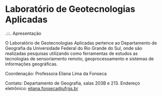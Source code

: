 # Laboratório de Geotecnologias Aplicadas

.:::. Apresentação

O Laboratório de Geotecnologias Aplicadas pertence ao Departamento de Geografia da Universidade Federal do Rio Grande do Sul, onde são realizadas pesquisas utilizando como ferramentas de estudos as tecnologias de sensoriamento remoto, geoprocessamento e sistemas de informações geográficas.


Coordenação:
Professora Eliana Lima da Fonseca 


Contato:
Departamento de Geografia, salas 203B e 213.
Endereço eletrônico: eliana.fonseca@ufrgs.br
